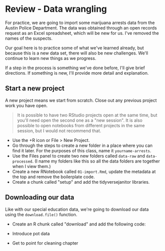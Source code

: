 # Review - Data wrangling

For practice, we are going to import some marijuana arrests data from the Austin Police Department. The data was obtained through an open records request as an Excel spreadsheet, which will be new for us. I've removed the names of the suspects.

Our goal here is to practice some of what we've learned already, but because this is a new data set, there will also be new challenges. We'll continue to learn new things as we progress.

If a step in the process is something we've done before, I'll give brief directions. If something is new, I'll provide more detail and explanation.

## Start a new project

A new project means we start from scratch. Close out any previous project work you have open.

> It is possible to have two RStudio projects open at the same time, but you'll need open the second one as a "new session". It is also possible to open notebooks from different projects in the same session, but I would not recommend that.

- Use the +R icon or File > New Project.
- Go through the steps to create a new folder in a place where you can find it later. For the purposes of this class, name it `yourname-arrests`.
- Use the Files panel to create two new folders called `data-raw` and `data-processed`. (I name my folders like this so all the data folders are together when I view them.)
- Create a new RNotebook called `01-import.Rmd`, update the metadata at the top and remove the boilerplate code.
- Create a chunk called "setup" and add the tidyversejanitor libraries.



## Downloading our data

Like with our special education data, we're going to download our data using the `download.file()` function.

- Create an R chunk called "download" and add the following code:



- Introduce pot data
- Get to point for cleaning chapter
